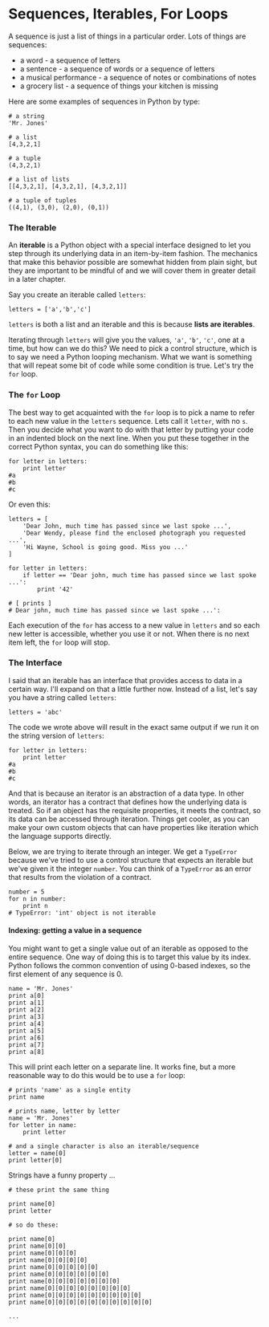 # Sequences, Iterables, For Loops

A sequence is just a list of things in a particular order. Lots of things are sequences:  

<ul class="normal-list">
<li>a word - a sequence of letters</li>
<li>a sentence  - a sequence of words or a sequence of letters
<li>a musical performance - a sequence of notes or combinations of notes</li>
<li> a grocery list - a sequence of things your kitchen is missing</li>
</ul>

Here are some examples of sequences in Python by type: 

    # a string
    'Mr. Jones'

    # a list
    [4,3,2,1]

    # a tuple
    (4,3,2,1)

    # a list of lists
    [[4,3,2,1], [4,3,2,1], [4,3,2,1]]

    # a tuple of tuples
    ((4,1), (3,0), (2,0), (0,1))
 

### The Iterable

An **iterable** is a Python object with a special interface designed to let you step through its underlying data in an item-by-item fashion. The mechanics that make this behavior possible are somewhat hidden from plain sight, but they are important to be mindful of and we will cover them in greater detail in a later chapter. 

Say you create an iterable called `letters`:

    letters = ['a','b','c'] 

`letters` is both a list and an iterable and this is because **lists are iterables**.    

Iterating through `letters` will give you the values, `'a'`, `'b'`, `'c'`, one at a time, but how can we do this? We need to pick a control structure, which is to say we need a Python looping mechanism. What we want is something that will repeat some bit of code while some condition is true. Let's try the `for` loop.  

### The `for` Loop

The best way to get acquainted with the `for` loop is to pick a name to refer to each new value in the `letters` sequence. Lets call it `letter`, with no `s`. Then you decide what you want to do with that letter by putting your code in an indented block on the next line. When you put these together in the correct Python syntax, you can do something like this:

    for letter in letters:
        print letter 
    #a
    #b
    #c

Or even this:

    letters = [
        'Dear John, much time has passed since we last spoke ...',
        'Dear Wendy, please find the enclosed photograph you requested ...',
        'Hi Wayne, School is going good. Miss you ...'
    ]

    for letter in letters:
        if letter == 'Dear john, much time has passed since we last spoke ...': 
            print '42'
    
    # [ prints ] 
    # Dear john, much time has passed since we last spoke ...': 

Each execution of the `for` has access to a new value in `letters` and so each new letter is accessible, whether you use it or not.  When there is no next item left, the `for` loop will stop. 


### The Interface

I said that an iterable has an interface that provides access to data in a certain way. I'll expand on that a little further now. Instead of a list, let's say you have a string called `letters`:

    letters = 'abc'

The code we wrote above will result in the exact same output if we run it on the string version of  `letters`:  

    for letter in letters:
        print letter 
    #a
    #b
    #c

And that is because an iterator is an abstraction of a data type. In other words, an iterator has a contract that defines how the underlying data is treated. So if an object has the requisite properties, it meets the contract, so its data can be accessed through iteration. Things get cooler, as you can make your own custom objects that can have properties like iteration which the language supports directly.  

Below, we are trying to iterate through an integer. We get a `TypeError` because we've tried to use a control structure that expects an iterable but we've given it the integer `number`. You can think of a `TypeError` as an error that results from the violation of a contract.

    number = 5
    for n in number:
        print n
    # TypeError: 'int' object is not iterable


#### Indexing: getting a value in a sequence

You might want to get a single value out of an iterable as opposed to the entire sequence. One way of doing this is to target this value by its index. Python follows the common convention of using 0-based indexes, so the first element of any sequence is 0. 

    name = 'Mr. Jones'
    print a[0]
    print a[1]
    print a[2]
    print a[3]
    print a[4]
    print a[5]
    print a[6]
    print a[7]
    print a[8]

This will print each letter on a separate line. It works fine, but a more reasonable way to do this would be to use a `for` loop:

    # prints 'name' as a single entity
    print name

    # prints name, letter by letter
    name = 'Mr. Jones'
    for letter in name:
        print letter

    # and a single character is also an iterable/sequence
    letter = name[0]
    print letter[0]

Strings have a funny property ... 


    # these print the same thing

    print name[0]
    print letter

    # so do these:

    print name[0]
    print name[0][0]
    print name[0][0][0]
    print name[0][0][0][0]
    print name[0][0][0][0][0]
    print name[0][0][0][0][0][0]
    print name[0][0][0][0][0][0][0]
    print name[0][0][0][0][0][0][0][0]
    print name[0][0][0][0][0][0][0][0][0]
    print name[0][0][0][0][0][0][0][0][0][0]

    ...
